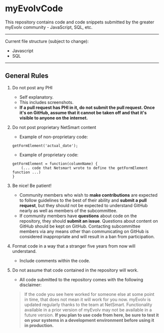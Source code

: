# myEvolvCode

This repository contains code and code snippets submitted by the greater myEvolv community - JavaScript, SQL, etc.

***

Current file structure (subject to change):

- Javascript
- SQL

***

## General Rules
1. Do not post any PHI
    - Self explanatory.
    - This includes screenshots.
    - **If a pull request has PHI in it, do not submit the pull request. Once it's on GitHub, assume that it cannot be taken off and that it's visible to anyone on the internet.**
2. Do not post proprietary NetSmart content
    - Example of non-proprietary code:

    ```
    getFormElement('actual_date');
    ```
    - Example of proprietary code:

    ```
    getFormElement = function(columnName) {
	    (... code that Netsmart wrote to define the getFormElement function ...)
    }
    ```
3. Be nice! Be patient!
    - Community members who wish to **make contributions** are expected to follow guidelines to the best of their ability and **submit a pull request**, but they should not be expected to understand GitHub nearly as well as members of the subcommittee.
    - If community members have **questions** about code on the repository, they should **submit an issue**. Questions about content on GitHub should be kept on GitHub. Contacting subcommittee members via any means other than communicating on GitHub is considered inappropriate and will result in a ban from participation.
4. Format code in a way that a stranger five years from now will understand.
    - Include comments within the code.
5. Do not assume that code contained in the repository will work.
    - All code submitted to the repository comes with the following disclaimer:

    > If the code you see here worked for someone else at some point in time, that does not mean it will work for you now. myEvolv is updated regularly thanks to the team at NetSmart. Functionality available in a prior version of myEvolv may not be available in a future version. **If you plan to use code from here, be sure to test it on your systems in a development environment before using it in production.**
